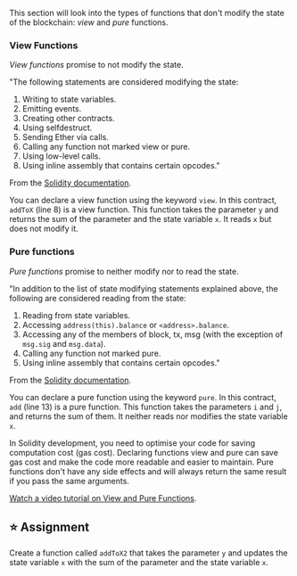 This section will look into the types of functions that don't modify the state of the blockchain: *view* and *pure* functions.

### View Functions 
*View functions* promise to not modify the state.

"The following statements are considered modifying the state:
1. Writing to state variables.
2. Emitting events.
3. Creating other contracts.
4. Using selfdestruct.
5. Sending Ether via calls.
6. Calling any function not marked view or pure.
7. Using low-level calls.
8. Using inline assembly that contains certain opcodes."

From the <a href="https://docs.soliditylang.org/en/latest/contracts.html#view-functions" target="_blank">Solidity documentation</a>.

You can declare a view function using the keyword `view`. In this contract, `addToX` (line 8) is a view function. This function takes the parameter `y` and returns the sum of the parameter and the state variable `x`. It reads `x` but does not modify it.

### Pure functions 
*Pure functions* promise to neither modify nor to read the state.

"In addition to the list of state modifying statements explained above, the following are considered reading from the state:
1. Reading from state variables.
2. Accessing `address(this).balance` or `<address>.balance`.
3. Accessing any of the members of block, tx, msg (with the exception of `msg.sig` and `msg.data`).
4. Calling any function not marked pure.
5. Using inline assembly that contains certain opcodes."

From the <a href="https://docs.soliditylang.org/en/latest/contracts.html#pure-functions" target="_blank">Solidity documentation</a>.

You can declare a pure function using the keyword `pure`. In this contract, `add` (line 13) is a pure function. This function takes the parameters `i` and `j`, and returns the sum of them. It neither reads nor modifies the state variable `x`.

In Solidity development, you need to optimise your code for saving computation cost (gas cost). Declaring functions view and pure can save gas cost and make the code more readable and easier to maintain. Pure functions don't have any side effects and will always return the same result if you pass the same arguments.

<a href="https://www.youtube.com/watch?v=vOmXqJ4Qzbc" target="_blank">Watch a video tutorial on View and Pure Functions</a>.

## ⭐️ Assignment
Create a function called `addToX2` that takes the parameter `y` and updates the state variable `x` with the sum of the parameter and the state variable `x`.